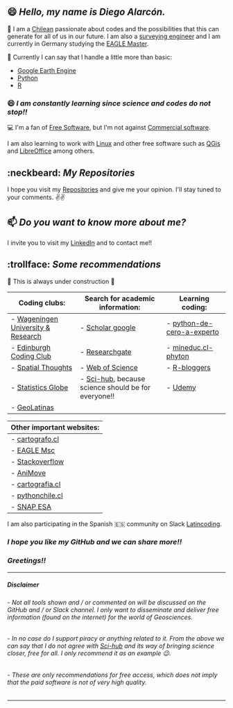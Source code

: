 ## 😄 *Hello, my name is Diego Alarcón.*

🔭 I am a [Chilean](https://en.wikipedia.org/wiki/Chile) passionate about codes and the possibilities that this can generate for all of us in our future. I am also a [surveying engineer](http://www.geomensura.usach.cl/) and I am currently in Germany studying the [EAGLE Master](http://eagle-science.org/).

🌱 Currently I can say that I handle a little more than basic:

- [Google Earth Engine](https://courses.spatialthoughts.com/end-to-end-gee.html)
- [Python](https://courses.spatialthoughts.com/python-foundation.html#what-next)
- [R](https://ourcodingclub.github.io/tutorials/intro-to-r/)

### 😄 *I am constantly learning since science and codes do not stop!!*

:computer: I'm a fan of [Free Software](https://en.wikipedia.org/wiki/Free_software), but I'm not against [Commercial software](https://en.wikipedia.org/wiki/Commercial_software).

I am also learning to work with [Linux](https://www.linux.org/) and other free software such as [QGis](https://qgis.org/de/site/) and [LibreOffice](https://es.libreoffice.org/) among others.

## :neckbeard: *My Repositories*
I hope you visit my [Repositories](https://github.com/diegoalarc?tab=repositories) and give me your opinion. I'll stay tuned to your comments.
:v::v:

## 📫 *Do you want to know more about me?*
I invite you to visit my [LinkedIn](https://www.linkedin.com/in/diegoalarc%C3%B3nd%C3%ADaz/) and to contact me!!

## :trollface: *Some recommendations*
:construction: This is always under construction :construction:

| Coding clubs: | Search for academic information: | Learning coding: |
|---|---|---|
| - [Wageningen University & Research](https://geoscripting-wur.github.io/) |- [Scholar google](https://scholar.google.com/) | - [python-de-cero-a-experto](https://council.cl/cursos/python-de-cero-a-experto/) |
| - [Edinburgh Coding Club](https://ourcodingclub.github.io/) | - [Researchgate](https://www.researchgate.net/) | - [mineduc.cl-phyton](https://sitios.mineduc.cl/lenguajesdigitales/phyton.html) |
| - [Spatial Thoughts](https://spatialthoughts.com/) | - [Web of Science](https://login.webofknowledge.com/error/Error?Error=IPError&PathInfo=%2F&RouterURL=https%3A%2F%2Fwww.webofknowledge.com%2F&Domain=.webofknowledge.com&Src=IP&Alias=Wrc=IP&Alias=W) | - [R-bloggers](https://www.r-bloggers.com/) |
| - [Statistics Globe](https://statisticsglobe.com/) | - [Sci-hub](https://sci-hub.se/), because science should be for everyone!! | - [Udemy](https://www.udemy.com/) |
| - [GeoLatinas](https://geolatinas.weebly.com/) | |

| Other important websites: |
|---|
| - [cartografo.cl](https://cartografo.cl/) |
| - [EAGLE Msc](http://eagle-science.org/) |
| - [Stackoverflow](https://stackoverflow.com/) |
| - [AniMove](https://animove.org/) |
| - [cartografia.cl](http://sitio.cartografia.cl/) |
| - [pythonchile.cl](https://pythonchile.cl/) |
| - [SNAP ESA](https://step.esa.int/main/download/snap-download/) |

I am also participating in the Spanish :es: community on Slack [Latincoding](https://join.slack.com/t/latincoding/shared_invite/zt-nnhgkb43-1ccg6DgMnyJU28zMHs~CJw).

### *I hope you like my GitHub and we can share more!!*
### *Greetings!!*

<!--
**diegoalarc/diegoalarc** is a ✨ _special_ ✨ repository because its `README.md` (this file) appears on your GitHub profile.

Here are some ideas to get you started:

- 🔭 I’m currently working on ...
- 🌱 I’m currently learning ...
- 👯 I’m looking to collaborate on ...
- 🤔 I’m looking for help with ...
- 💬 Ask me about ...
- 📫 How to reach me: ...
- 😄 Pronouns: ...
- ⚡ Fun fact: ...
-->
---

##### __Disclaimer__
###### - Not all tools shown and / or commented on will be discussed on the GitHub and / or Slack channel. I only want to disseminate and deliver free information (found on the internet) for the world of Geosciences.
###### - In no case do I support piracy or anything related to it. From the above we can say that I do not agree with [Sci-hub](https://sci-hub.se/) and its way of bringing science closer, free for all. I only recommend it as an example :wink:.
###### - These are only recommendations for free access, which does not imply that the paid software is not of very high quality.
---
